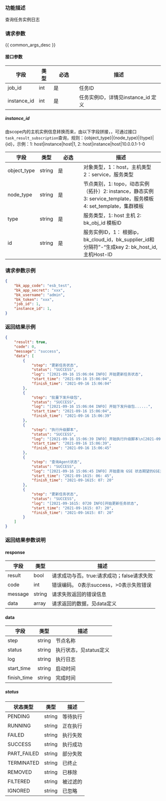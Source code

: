 ### 功能描述

查询任务实例日志

### 请求参数

{{ common_args_desc }}

#### 接口参数

| 字段          | 类型  | <div style="width: 50pt">必选</div> | 描述                       |
| ----------- | --- | --------------------------------- | ------------------------ |
| job_id      | int | 是                                 | 任务ID                     |
| instance_id | int | 是                                 | 任务实例ID，详情见instance_id 定义 |

##### instance_id

由scope内的主机实例信息转换而来，由以下字段拼接，，可通过接口`task_result_subscription`查询，规则：{object_type}|{node_type}|{type}|{id}，示例：1: host|instance|host|1, 2: host|instance|host|10.0.0.1-1-0

| 字段          | 类型     | <div style="width: 50pt">必选</div> | 描述                                                                                  |
| ----------- | ------ | --------------------------------- | ----------------------------------------------------------------------------------- |
| object_type | string | 是                                 | 对象类型，1：host，主机类型  2：service，服务类型                                                    |
| node_type   | string | 是                                 | 节点类别，1: topo，动态实例（拓扑）2: instance，静态实例 3: service_template，服务模板 4: set_template，集群模板 |
| type        | string | 是                                 | 服务类型，1: host 主机 2: bk_obj_id 模板ID                                                   |
| id          | string | 是                                 | 服务实例ID，1： 根据ip，bk_cloud_id，bk_supplier_id和分隔符”-“生成key  2: bk_host_id, 主机Host-ID     |

### 请求参数示例

```json
{
    "bk_app_code": "esb_test",
    "bk_app_secret": "xxx",
    "bk_username": "admin",
    "bk_token": "xxx",
    "job_id": 1,
    "instance_id": 1,
}
```

### 返回结果示例

```json
{
    "result": true,
    "code": 0,
    "message": "success",
    "data": [
        {
            "step": "更新任务状态",
            "status": "SUCCESS",
            "log": "[2021-09-16 15:06:04 INFO] 开始更新任务状态",
            "start_time": "2021-09-16 15:06:04",
            "finish_time": "2021-09-16 15:06:04"
        },
        {
            "step": "批量下发升级包",
            "status": "SUCCESS",
            "log": "[2021-09-16 15:06:04 INFO] 开始下发升级包......",
            "start_time": "2021-09-16 15:06:04",
            "finish_time": "2021-09-16 15:06:39"
        },
        {
            "step": "执行升级脚本",
            "status": "SUCCESS",
            "log": "[2021-09-16 15:06:39 INFO] 开始执行升级脚本\n[2021-09-16 15:06:39 INFO]...........",
            "start_time": "2021-09-16 15:06:39",
            "finish_time": "2021-09-16 15:06:45"
        },
        {
            "step": "查询Agent状态",
            "status": "SUCCESS",
            "log": "[2021-09-16 15:06:45 INFO] 开始查询 GSE 状态期望的GSE主机状态为RUNNING......",
            "start_time": "2021-09-1615: 06: 45",
            "finish_time": "2021-09-1615: 07: 20"
        },
        {
            "step": "更新任务状态",
            "status": "SUCCESS",
            "log": "[2021-09-1615: 0720 INFO]开始更新任务状态",
            "start_time": "2021-09-1615: 07: 20",
            "finish_time": "2021-09-1615: 07: 20"
        }
    ]
}
```

### 返回结果参数说明

#### response

| 字段      | 类型     | 描述                         |
| ------- | ------ | -------------------------- |
| result  | bool   | 请求成功与否。true:请求成功；false请求失败 |
| code    | int    | 错误编码。 0表示success，>0表示失败错误  |
| message | string | 请求失败返回的错误信息                |
| data    | array  | 请求返回的数据，见data定义            |

#### data

| 字段          | 类型     | 描述             |
| ----------- | ------ | -------------- |
| step        | string | 节点名称           |
| status      | string | 执行状态，见status定义 |
| log         | string | 执行日志           |
| start_time  | string | 启动时间           |
| finish_time | string | 完成时间           |

##### status

| 状态类型        | 类型     | 描述   |
| ----------- | ------ | ---- |
| PENDING     | string | 等待执行 |
| RUNNING     | string | 正在执行 |
| FAILED      | string | 执行失败 |
| SUCCESS     | string | 执行成功 |
| PART_FAILED | string | 部分失败 |
| TERMINATED  | string | 已终止  |
| REMOVED     | string | 已移除  |
| FILTERED    | string | 被过滤的 |
| IGNORED     | string | 已忽略  |
